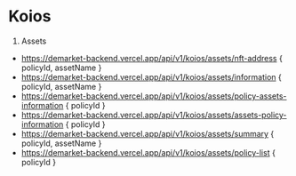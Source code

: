 # Koios

1. Assets

-   https://demarket-backend.vercel.app/api/v1/koios/assets/nft-address
    { policyId, assetName }
-   https://demarket-backend.vercel.app/api/v1/koios/assets/information
    { policyId, assetName }
-   https://demarket-backend.vercel.app/api/v1/koios/assets/policy-assets-information
    { policyId }
-   https://demarket-backend.vercel.app/api/v1/koios/assets/assets-policy-information
    { policyId }
-   https://demarket-backend.vercel.app/api/v1/koios/assets/summary
    { policyId, assetName }
-   https://demarket-backend.vercel.app/api/v1/koios/assets/policy-list
    { policyId }
